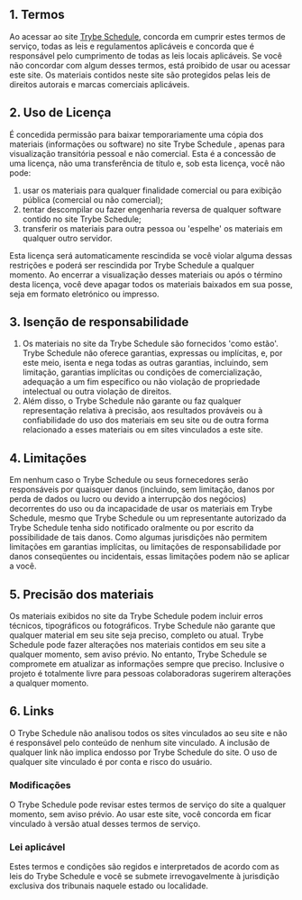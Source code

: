 <h2>1. Termos</h2>
<p>Ao acessar ao site <a href='https://trybe-schedule.vercel.app/'>Trybe Schedule</a>, concorda em cumprir estes termos de serviço, todas as leis e regulamentos aplicáveis ​​e concorda que é responsável pelo cumprimento de todas as leis locais aplicáveis. Se você não concordar com algum                desses termos, está proibido de usar ou acessar este site. Os materiais contidos neste site são protegidos pelas leis de direitos autorais e marcas comerciais aplicáveis.</p>
<h2>2. Uso de Licença</h2>
<p>É concedida permissão para baixar temporariamente uma cópia dos materiais (informações ou software) no site Trybe Schedule , apenas para visualização transitória pessoal e não comercial. Esta é a concessão de uma licença, não uma transferência de título e,                sob esta licença, você não pode: </p>
<ol>
   <li>usar os materiais para qualquer finalidade comercial ou para exibição pública (comercial ou não comercial);  </li>
   <li>tentar descompilar ou fazer engenharia reversa de qualquer software contido no site Trybe Schedule;  </li>
   <li>transferir os materiais para outra pessoa ou 'espelhe' os materiais em qualquer outro servidor.</li>
</ol>
<p>Esta licença será automaticamente rescindida se você violar alguma dessas restrições e poderá ser rescindida por Trybe Schedule a qualquer momento. Ao encerrar a visualização desses materiais ou após o término desta licença, você deve apagar todos os materiais                baixados em sua posse, seja em formato eletrónico ou impresso.</p>
<h2>3. Isenção de responsabilidade</h2>
<ol>
   <li>Os materiais no site da Trybe Schedule são fornecidos 'como estão'. Trybe Schedule não oferece garantias, expressas ou implícitas, e, por este meio, isenta e nega todas as outras garantias, incluindo, sem limitação, garantias implícitas ou condições de comercialização,            adequação a um fim específico ou não violação de propriedade intelectual ou outra violação de direitos. </li>
   <li>Além disso, o Trybe Schedule não garante ou faz qualquer representação relativa à precisão, aos resultados prováveis ​​ou à confiabilidade do uso dos            materiais em seu site ou de outra forma relacionado a esses materiais ou em sites vinculados a este site.</li>
</ol>
<h2>4. Limitações</h2>
<p>Em nenhum caso o Trybe Schedule ou seus fornecedores serão responsáveis ​​por quaisquer danos (incluindo, sem limitação, danos por perda de dados ou lucro ou devido a interrupção dos negócios) decorrentes do uso ou da incapacidade de usar os materiais em Trybe Schedule,                mesmo que Trybe Schedule ou um representante autorizado da Trybe Schedule tenha sido notificado oralmente ou por escrito da possibilidade de tais danos. Como algumas jurisdições não permitem limitações em garantias implícitas, ou limitações de responsabilidade                por danos conseqüentes ou incidentais, essas limitações podem não se aplicar a você.</p>
<h2>5. Precisão dos materiais</h2>
<p>Os materiais exibidos no site da Trybe Schedule podem incluir erros técnicos, tipográficos ou fotográficos. Trybe Schedule não garante que qualquer material em seu site seja preciso, completo ou atual. Trybe Schedule pode fazer alterações nos materiais contidos em seu                site a qualquer momento, sem aviso prévio. No entanto, Trybe Schedule se compromete em atualizar as informações sempre que preciso. Inclusive
o projeto é totalmente livre para pessoas colaboradoras sugerirem alterações a qualquer momento.</p>
<h2>6. Links</h2>
<p>O Trybe Schedule não analisou todos os sites vinculados ao seu site e não é responsável pelo conteúdo de nenhum site vinculado. A inclusão de qualquer link não implica endosso por Trybe Schedule do site. O uso de qualquer site vinculado é por conta e risco do usuário.</p>
</p>            
<h3>Modificações</h3>
<p>O Trybe Schedule pode revisar estes termos de serviço do site a qualquer momento, sem aviso prévio. Ao usar este site, você concorda em ficar vinculado à versão atual desses termos de serviço.</p>
<h3>Lei aplicável</h3>
<p>Estes termos e condições são regidos e interpretados de acordo com as leis do Trybe Schedule e você se submete irrevogavelmente à jurisdição exclusiva dos tribunais naquele estado ou localidade.</p>